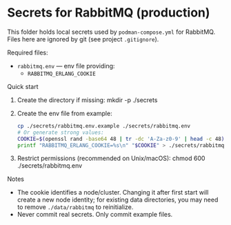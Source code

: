# Secrets for RabbitMQ (production)

This folder holds local secrets used by `podman-compose.yml` for RabbitMQ. Files here are ignored by git (see project
`.gitignore`).

Required files:

- `rabbitmq.env` — env file providing:
    - `RABBITMQ_ERLANG_COOKIE`

Quick start

1) Create the directory if missing:
   mkdir -p ./secrets

2) Create the env file from example:
   ```bash
   cp ./secrets/rabbitmq.env.example ./secrets/rabbitmq.env
   # Or generate strong values:
   COOKIE=$(openssl rand -base64 48 | tr -dc 'A-Za-z0-9' | head -c 48)
   printf "RABBITMQ_ERLANG_COOKIE=%s\n" "$COOKIE" > ./secrets/rabbitmq.env
   ```
3) Restrict permissions (recommended on Unix/macOS):
   chmod 600 ./secrets/rabbitmq.env

Notes

- The cookie identifies a node/cluster. Changing it after first start will create a new node identity; for existing data
  directories, you may need to remove `./data/rabbitmq` to reinitialize.
- Never commit real secrets. Only commit example files.
